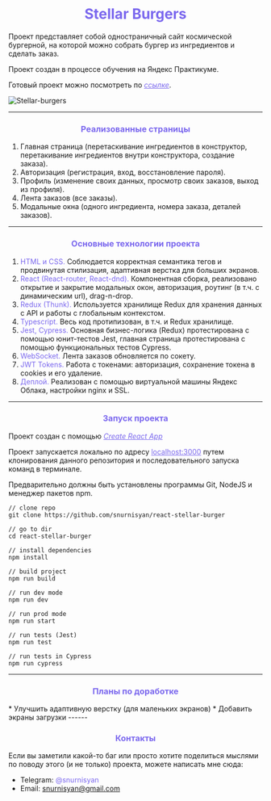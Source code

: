 <h1 align="center" style="color: #7B68EE">Stellar Burgers</h1>

Проект представляет собой одностраничный сайт космической бургерной, на которой можно собрать бургер из ингредиентов и сделать заказ.

Проект создан в процессе обучения на Яндекс Практикуме.

Готовый проект можно посмотреть по *<a style="color: #7B68EE" href="https://syan-burgers.students.nomoreparties.co/">ссылке</a>*.

![Stellar-burgers](https://github.com/snurnisyan/react-stellar-burger/assets/127420427/8d30036f-6fda-44b9-92ee-bcdc9515d0f3)

------

<h3 align="center" style="color: #7B68EE">Реализованные страницы</h2>

1. Главная страница (перетаскивание ингредиентов в конструктор, перетакивание ингредиентов внутри конструктора, создание заказа).
2. Авторизация (регистрация, вход, восстановление пароля).
3. Профиль (изменение своих данных, просмотр своих заказов, выход из профиля).
4. Лента заказов (все заказы).
5. Модальные окна (одного ингредиента, номера заказа, деталей заказов).



------

<h3 align="center" style="color: #7B68EE">Основные технологии проекта</h2>

1. <span style="color: #7B68EE">HTML и CSS.</span> Соблюдается корректная семантика тегов и продвинутая стилизация, адаптивная верстка для больших экранов.
2. <span style="color: #7B68EE">React (React-router, React-dnd).</span> Компонентная сборка, реализовано открытие и закрытие модальных окон, авторизация, роутинг (в т.ч. с динамическим url), drag-n-drop.
3. <span style="color: #7B68EE">Redux (Thunk).</span> Используется хранилище Redux для хранения данных с API и работы с глобальным контекстом.
4. <span style="color: #7B68EE">Typescript.</span> Весь код протипизован, в т.ч. и Redux хранилище.
5. <span style="color: #7B68EE">Jest, Cypress.</span> Основная бизнес-логика (Redux) протестирована с помощью юнит-тестов Jest, главная страница протестирована с помощью функциональных тестов Cypress.
6. <span style="color: #7B68EE">WebSocket.</span> Лента заказов обновляется по сокету.
7. <span style="color: #7B68EE">JWT Tokens.</span> Работа с токенами: авторизация, сохранение токена в cookies и его удаление.
7. <span style="color: #7B68EE">Деплой.</span> Реализован с помощью виртуальной машины Яндекс Облака, настройки nginx и SSL.

------
<h3 align="center" style="color: #7B68EE">Запуск проекта</h2>

Проект создан с помощью *<a style="color: #7B68EE" href="https://github.com/facebook/create-react-app">Create React App</a>*

Проект запускается локально по адресу <a style="color: #7B68EE" href="http://localhost:3000/">localhost:3000</a> путем клонирования данного репозитория и последовательного запуска команд в терминале.

Предварительно должны быть установлены программы Git, NodeJS и менеджер пакетов npm.


```
// clone repo
git clone https://github.com/snurnisyan/react-stellar-burger

// go to dir
cd react-stellar-burger

// install dependencies
npm install

// build project
npm run build

// run dev mode
npm run dev

// run prod mode
npm run start

// run tests (Jest)
npm run test

// run tests in Cypress
npm run cypress

```

------

<h3 align="center" style="color: #7B68EE">Планы по доработке</h2>
* Улучшить адаптивную верстку (для маленьких экранов)
* Добавить экраны загрузки
------

<h3 align="center" style="color: #7B68EE">Контакты</h2>

Если вы заметили какой-то баг или просто хотите поделиться мыслями по поводу этого (и не только) проекта,
можете написать мне сюда:
* Telegram: <span style="color: #7B68EE">@snurnisyan</span>
* Email: <span style="color: #7B68EE">snurnisyan@gmail.com</span>






